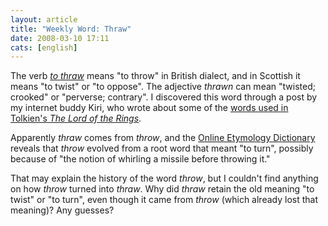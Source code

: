 ```yaml
---
layout: article
title: "Weekly Word: Thraw"
date: 2008-03-10 17:11
cats: [english]
---
```

The verb <em><a href="http://dictionary.reference.com/browse/thraw">to thraw</a></em> means "to throw" in British dialect, and in Scottish it means "to twist" or "to oppose". The adjective <em>thrawn</em> can mean "twisted; crooked" or "perverse; contrary". I discovered this word through a post by my internet buddy Kiri, who wrote about some of the <a href="http://www.wkiri.com/today/?p=62">words used in Tolkien's <em>The Lord of the Rings</em></a>.

Apparently <em>thraw</em> comes from <em>throw</em>, and the <a href="http://www.etymonline.com/index.php?term=throw" title="Throw">Online Etymology Dictionary</a> reveals that <em>throw</em> evolved from a root word that meant "to turn", possibly because of "the notion of whirling a missile before throwing it."

That may explain the history of the word <em>throw</em>, but I couldn't find anything on how <em>throw</em> turned into <em>thraw</em>. Why did <em>thraw</em> retain the old meaning "to twist" or "to turn", even though it came from <em>throw</em> (which already lost that meaning)? Any guesses?
